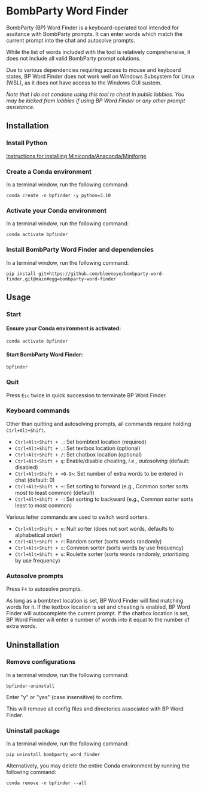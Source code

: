 # BombParty Word Finder

BombParty (BP) Word Finder is a keyboard-operated tool intended for assitance with BombParty prompts.
It can enter words which match the current prompt into the chat and autosolve prompts.

While the list of words included with the tool is relatively comprehensive,
it does not include all valid BombParty prompt solutions.

Due to various dependencies requiring access to mouse and keyboard states,
BP Word Finder does not work well on Windows Subsystem for Linux (WSL),
as it does not have access to the Windows GUI sustem.

*Note that I do not condone using this tool to cheat in public lobbies.
You may be kicked from lobbies if using BP Word Finder or any other prompt assistance.*

## Installation

### Install Python

[Instructions for installing Miniconda/Anaconda/Miniforge](https://docs.conda.io/projects/conda/en/latest/user-guide/install/index.html)

### Create a Conda environment

In a terminal window, run the following command:

```
conda create -n bpfinder -y python=3.10
```

### Activate your Conda environment

In a terminal window, run the following command:

```
conda activate bpfinder
```

### Install BombParty Word Finder and dependencies

In a terminal window, run the following command:

```
pip install git+https://github.com/bleeneye/bombparty-word-finder.git@main#egg=bombparty-word-finder
```

## Usage

### Start

#### Ensure your Conda environment is activated:

```
conda activate bpfinder
```

#### Start BombParty Word Finder:

```
bpfinder
```

### Quit

Press `Esc` twice in quick succession to terminate BP Word Finder.

### Keyboard commands

Other than quitting and autosolving prompts, all commands require holding `Ctrl+Alt+Shift`.

- `Ctrl+Alt+Shift + .`: Set bombtext location (required)
- `Ctrl+Alt+Shift + ,`: Set textbox location (optional)
- `Ctrl+Alt+Shift + /`: Set chatbox location (optional)
- `Ctrl+Alt+Shift + q`: Enable/disable cheating, *i.e., autosolving* (default: disabled)
- `Ctrl+Alt+Shift + <0-9>`: Set number of extra words to be entered in chat (default: 0)
- `Ctrl+Alt+Shift + +`: Set sorting to forward (e.g., Common sorter sorts most to least common) (default)
- `Ctrl+Alt+Shift + -`: Set sorting to backward (e.g., Common sorter sorts least to most common)

Various letter commands are used to switch word sorters.

- `Ctrl+Alt+Shift + n`: Null sorter (does not sort words, defaults to alphabetical order)
- `Ctrl+Alt+Shift + r`: Random sorter (sorts words randomly)
- `Ctrl+Alt+Shift + c`: Common sorter (sorts words by use frequency)
- `Ctrl+Alt+Shift + u`: Roulette sorter (sorts words randomly, prioritizing by use frequency)

### Autosolve prompts

Press `F4` to autosolve prompts.

As long as a bombtext location is  set, BP Word Finder will find matching words for it.
If the textbox location is set and cheating is enabled, BP Word Finder will autocomplete the current prompt.
If the chatbox location is set, BP Word Finder will enter a number of words into it equal to the number of extra words.

## Uninstallation

### Remove configurations

In a terminal window, run the following command:

```
bpfinder-uninstall
```

Enter "y" or "yes" (case insensitive) to confirm.

This will remove all config files and directories associated with BP Word Finder.

### Uninstall package

In a terminal window, run the following command:

```
pip uninstall bombparty_word_finder
```

Alternatively, you may delete the entire Conda environment by running the following command:

```
conda remove -n bpfinder --all
```

